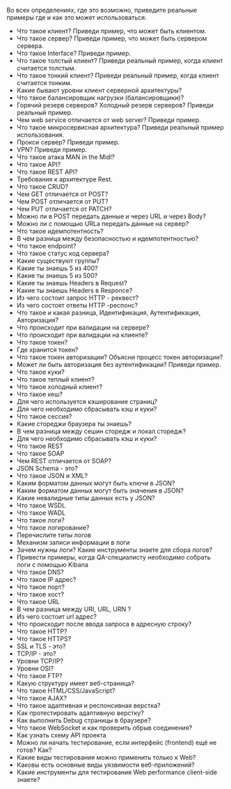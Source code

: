 Во всех определениях, где это возможно, приведите реальные примеры где и как это может использоваться.
- Что такое клиент? Приведи пример, что может быть клиентом.
- Что такое сервер? Приведи пример, что может быть сервером сервера.
- Что такое Interface? Приведи пример.
- Что такое толстый клиент? Приведи реальный пример, когда клиент считается толстым.
- Что  такое тонкий клиент? Приведи реальный пример, когда клиент считается тонким.
- Какие бывают уровни клиент серверной архитектуры?
- Что такое балансировщик нагрузки (балансировщики)?
- Горячий резерв серверов? Холодный резерв серверов? Приведи реальный пример.
- Чем web service отличается от web server? Приведи пример.
- Что такое микросервисная архитектура? Приведи реальный пример использования.
- Прокси сервер? Приведи пример.
- VPN? Приведи пример.
- Что такое атака MAN in the Midl?
- Что такое API?
- Что такое REST API?
- Требования к архитектуре Rest.
- Что такое CRUD?
- Чем GET отличается от POST?
- Чем POST отличается от PUT?
- Чем PUT отличается от PATCH?
- Можно ли в POST передать данные и через URL и через Body?
- Можно ли с помощью URLa передать данные на сервер?
- Что такое идемпотентность?
- В чем разница между безопасностью и идемпотентностью?
- Что такое endpoint?
- Что такое статус код сервера?
- Какие существуют группы?
- Какие ты знаешь 5 из 400?
- Какие ты знаешь 5 из 500?
- Какие ты знаешь Headers в Request?
- Какие ты знаешь Headers в Responce?
- Из чего состоит запрос HTTP - реквест?
- Из чего состоят ответы HTTP -респонс?
- Что такое и какая разница, Идентификация, Аутентификация, Авторизация?
- Что происходит при валидации на сервере?
- Что происходит при валидации на клиенте?
- Что такое токен?
- Где хранится токен?
- Что такое токен авторизации? Объясни процесс токен авторизации?
- Может ли быть авторизация без аутентификации? Приведи пример.
- Что такое куки?
- Что такое теплый клиент?
- Что такое холодный клиент?
- Что такое кеш?
- Для чего используется кэширование страниц?
- Для чего необходимо сбрасывать кэш и куки?
- Что такое сессия?
- Какие стореджи браузера ты знаешь?
- В чем разница между сешин сторедж и локал сторедж?
- Для чего необходимо сбрасывать кэш и куки?
- Что такое REST 
- Что такое SOAP
- Чем REST отличается от SOAP?
- JSON Schema - это?
- Что такое JSON и XML?
- Каким форматом данных могут быть ключи в JSON?
- Каким форматом данных могут быть значения в JSON?
- Какие невалидные типы данных есть у JSON?
- Что такое WSDL
- Что такое WADL
- Что такое логи?
- Что такое логирование?
- Перечислите типы логов
- Механизм записи информации в логи
- Зачем нужны логи? Какие инструменты знаете для сбора логов?
- Привести примеры, когда QA-специалисту необходимо собрать логи с помощью Kibana
- Что такое DNS?
- Что такое IP адрес?
- Что такое порт?
- Что такое хост?
- Что такое URL
- В чем разница между URI, URL, URN ?
- Из чего состоит url адрес?
- Что происходит после ввода запроса в адресную строку?
- Что такое HTTP?
- Что такое HTTPS?
- SSL и TLS - это?
- TCP/IP - это?
- Уровни TCP/IP?
- Уровни OSI?
- Что такое FTP?
- Какую структуру имеет веб-страница?
- Что такое HTML/CSS/JavaScript?
- Что такое AJAX?
- Что такое адаптивная и респонсивная верстка?
- Как протестировать адаптивную верстку?
- Как выполнить Debug страницы в браузере?
- Что такое WebSocket и как проверить обрыв соединения?
- Как узнать схему API проекта
- Можно ли начать тестирование, если интерфейс (frontend) ещё не готов? Как?
- Какие виды тестирования можно применить только к Web?
- Каковы есть основные виды уязвимости веб-приложений?
- Какие инструменты для тестирования Web performance client-side знаете?
